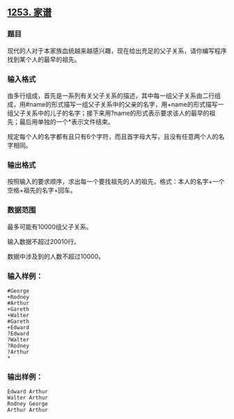## [1253. 家谱](https://www.acwing.com/problem/content/1255/)

### 题目

现代的人对于本家族血统越来越感兴趣，现在给出充足的父子关系，请你编写程序找到某个人的最早的祖先。

### 输入格式

由多行组成，首先是一系列有关父子关系的描述，其中每一组父子关系由二行组成，用#name的形式描写一组父子关系中的父亲的名字，用+name的形式描写一组父子关系中的儿子的名字；接下来用?name的形式表示要求该人的最早的祖先；最后用单独的一个*表示文件结束。

规定每个人的名字都有且只有6个字符，而且首字母大写，且没有任意两个人的名字相同。

### 输出格式

按照输入的要求顺序，求出每一个要找祖先的人的祖先，格式：本人的名字+一个空格+祖先的名字+回车。

### 数据范围

最多可能有10000组父子关系。

输入数据不超过20010行。

数据中涉及到的人数不超过10000。

### 输入样例：

```
#George
+Rodney
#Arthur
+Gareth
+Walter
#Gareth
+Edward
?Edward
?Walter
?Rodney
?Arthur
*
```

### 输出样例：

```
Edward Arthur
Walter Arthur
Rodney George
Arthur Arthur
```
